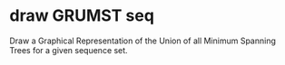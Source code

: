 # draw GRUMST seq 
Draw a Graphical Representation of the Union of all Minimum Spanning Trees for a given sequence set.